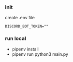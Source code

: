 ### init
create .env file
```
DISCORD_BOT_TOKEN=""
```

### run local
- pipenv install
- pipenv run python3 main.py
